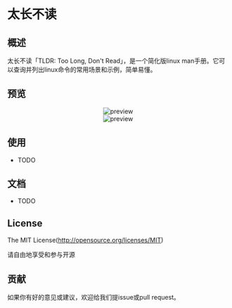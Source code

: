 太长不读
=====

## 概述

太长不读「TLDR: Too Long, Don't Read」，是一个简化版linux man手册。它可以查询并列出linux命令的常用场景和示例，简单易懂。

## 预览

<div align=center>
  <img src='https://github.com/konglinglong/tldr/blob/master/image/%E5%B0%8F%E7%A8%8B%E5%BA%8F%E7%95%8C%E9%9D%A2.png' alt='preview' />
</div>

<div align=center>
  <img src='https://github.com/konglinglong/tldr/blob/master/image/%E5%B0%8F%E7%A8%8B%E5%BA%8F%E4%BA%8C%E7%BB%B4%E7%A0%81.jpg' alt='preview' />
</div>

## 使用

- TODO

## 文档

- TODO

## License
The MIT License(http://opensource.org/licenses/MIT)

请自由地享受和参与开源


## 贡献

如果你有好的意见或建议，欢迎给我们提issue或pull request。

